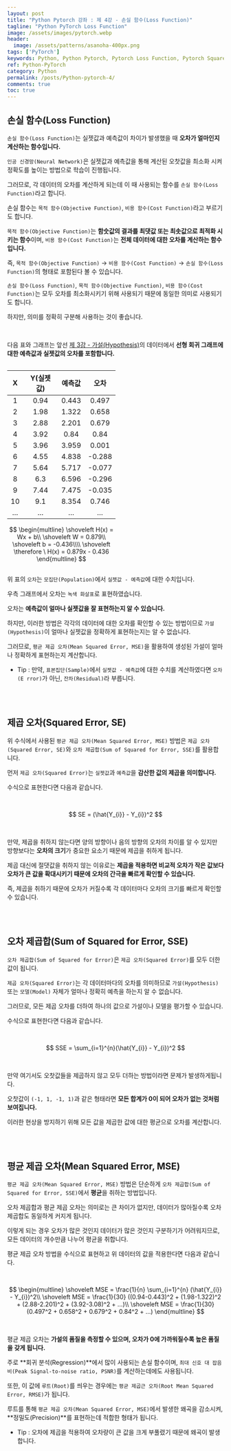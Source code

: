```yaml
---
layout: post
title: "Python Pytorch 강좌 : 제 4강 - 손실 함수(Loss Function)"
tagline: "Python PyTorch Loss Function"
image: /assets/images/pytorch.webp
header:
  image: /assets/patterns/asanoha-400px.png
tags: ['PyTorch']
keywords: Python, Python Pytorch, Pytorch Loss Function, Pytorch Squared Error, Pytorch Sum of Squared for Error, Pytorch Mean Squared Error
ref: Python-PyTorch
category: Python
permalink: /posts/Python-pytorch-4/
comments: true
toc: true
---
```


## 손실 함수(Loss Function)

`손실 함수(Loss Function)`는 실젯값과 예측값이 차이가 발생했을 때 **오차가 얼마인지 계산하는 함수입니다.**

`인공 신경망(Neural Network)`은 실젯값과 예측값을 통해 계산된 오찻값을 최소화 시켜 정확도를 높이는 방법으로 학습이 진행됩니다.

그러므로, 각 데이터의 오차를 계산하게 되는데 이 때 사용되는 함수를 `손실 함수(Loss Function)`라고 합니다.

손실 함수는 `목적 함수(Objective Function)`, `비용 함수(Cost Function)`라고 부르기도 합니다.

`목적 함수(Objective Function)`는 **함숫값의 결과를 최댓값 또는 최솟값으로 최적화 시키는 함수**이며, `비용 함수(Cost Function)`는 **전체 데이터에 대한 오차를 계산하는 함수입니다.**

즉, `목적 함수(Objective Function)` → `비용 함수(Cost Function)` → `손실 함수(Loss Function)`의 형태로 포함된다 볼 수 있습니다.

`손실 함수(Loss Function)`, `목적 함수(Objective Function)`, `비용 함수(Cost Function)`는 모두 오차를 최소화시키기 위해 사용되기 때문에 동일한 의미로 사용되기도 합니다.

하지만, 의미를 정확히 구분해 사용하는 것이 좋습니다.

<br>

다음 표와 그래프는 앞선 [제 3강 - 가설(Hypothesis)][3강]의 데이터에서 **선형 회귀 그래프에 대한 예측값과 실젯값의 오차를 포함합니다.**

<div style="display: flex;">
<div style="width: 50%;">
<table>
  <thead>
    <tr>
      <th style="text-align: center">X</th>
      <th style="text-align: center">Y(실젯값)</th>
      <th style="text-align: center">예측값</th>
      <th style="text-align: center">오차</th>
    </tr>
  </thead>
  <tbody>
    <tr>
      <td style="text-align: center">1</td>
      <td style="text-align: center">0.94</td>
      <td style="text-align: center">0.443</td>
      <td style="text-align: center">0.497</td>
    </tr>
    <tr>
      <td style="text-align: center">2</td>
      <td style="text-align: center">1.98</td>
      <td style="text-align: center">1.322</td>
      <td style="text-align: center">0.658</td>
    </tr>
    <tr>
      <td style="text-align: center">3</td>
      <td style="text-align: center">2.88</td>
      <td style="text-align: center">2.201</td>
      <td style="text-align: center">0.679</td>
    </tr>
    <tr>
      <td style="text-align: center">4</td>
      <td style="text-align: center">3.92</td>
      <td style="text-align: center">0.84</td>
      <td style="text-align: center">0.84</td>
    </tr>
    <tr>
      <td style="text-align: center">5</td>
      <td style="text-align: center">3.96</td>
      <td style="text-align: center">3.959</td>
      <td style="text-align: center">0.001</td>
    </tr>
    <tr>
      <td style="text-align: center">6</td>
      <td style="text-align: center">4.55</td>
      <td style="text-align: center">4.838</td>
      <td style="text-align: center">-0.288</td>
    </tr>
    <tr>
      <td style="text-align: center">7</td>
      <td style="text-align: center">5.64</td>
      <td style="text-align: center">5.717</td>
      <td style="text-align: center">-0.077</td>
    </tr>
    <tr>
      <td style="text-align: center">8</td>
      <td style="text-align: center">6.3</td>
      <td style="text-align: center">6.596</td>
      <td style="text-align: center">-0.296</td>
    </tr>
    <tr>
      <td style="text-align: center">9</td>
      <td style="text-align: center">7.44</td>
      <td style="text-align: center">7.475</td>
      <td style="text-align: center">-0.035</td>
    </tr>
    <tr>
      <td style="text-align: center">10</td>
      <td style="text-align: center">9.1</td>
      <td style="text-align: center">8.354</td>
      <td style="text-align: center">0.746</td>
    </tr>
    <tr>
      <td style="text-align: center">…</td>
      <td style="text-align: center">…</td>
      <td style="text-align: center">…</td>
      <td style="text-align: center">…</td>
    </tr>
  </tbody>
</table>

$$
\begin{multline}
\shoveleft H(x) = Wx + b\\
\shoveleft W = 0.879\\
\shoveleft b = -0.436\\\\
\shoveleft \therefore \ H(x) = 0.879x - 0.436
\end{multline}
$$

</div>
<div>
<img data-src="{{ site.images }}/assets/posts/Python/PyTorch/lecture-4/1.webp" class="lazyload" width="100%" height="100%"/>
</div>
</div>

위 표의 `오차`는 `모집단(Population)`에서 `실젯값 - 예측값`에 대한 수치입니다.

우측 그래프에서 오차는 `녹색 화살표`로 표현하였습니다.

오차는 **예측값이 얼마나 실젯값을 잘 표현하는지 알 수 있습니다.**

하지만, 이러한 방법은 각각의 데이터에 대한 오차를 확인할 수 있는 방법이므로 `가설(Hypothesis)`이 얼마나 실젯값을 정확하게 표현하는지는 알 수 없습니다.

그러므로, `평균 제곱 오차(Mean Squared Error, MSE)`을 활용하여 생성된 가설이 얼마나 정확하게 표현하는지 계산합니다.

- Tip : 만약, `표본집단(Sample)`에서 `실젯값 - 예측값`에 대한 수치를 계산하였다면 `오차(E rror)`가 아닌, `잔차(Residual)`라 부릅니다.

<br>
<br>

## 제곱 오차(Squared Error, SE)

위 수식에서 사용된 `평균 제곱 오차(Mean Squared Error, MSE)` 방법은 `제곱 오차(Squared Error, SE)`와 `오차 제곱합(Sum of Squared for Error, SSE)`를 활용합니다.

먼저 `제곱 오차(Squared Error)`는 `실젯값`과 `예측값`을 **감산한 값의 제곱을 의미합니다.**

수식으로 표현한다면 다음과 같습니다.

<br>

$$ SE = (\hat{Y_{i}} - Y_{i})^2 $$

<br>

만약, 제곱을 취하지 않는다면 양의 방향이나 음의 방향의 오차의 차이를 알 수 있지만 방향보다는 **오차의 크기**가 중요한 요소기 때문에 제곱을 취하게 됩니다.

제곱 대신에 절댓값을 취하지 않는 이유로는 **제곱을 적용하면 비교적 오차가 작은 값보다 오차가 큰 값을 확대시키기 때문에 오차의 간극을 빠르게 확인할 수 있습니다.**

즉, 제곱을 취하기 때문에 오차가 커질수록 각 데이터마다 오차의 크기를 빠르게 확인할 수 있습니다.

<br>
<br>

## 오차 제곱합(Sum of Squared for Error, SSE)

`오차 제곱합(Sum of Squared for Error)`은 `제곱 오차(Squared Error)`를 모두 더한 값이 됩니다.

`제곱 오차(Squared Error)`는 각 데이터마다의 오차를 의미하므로 `가설(Hypothesis)` 또는 `모델(Model)` 자체가 얼마나 정확히 예측을 하는지 알 수 없습니다.

그러므로, 모든 제곱 오차를 더하여 하나의 값으로 가설이나 모델을 평가할 수 있습니다.

수식으로 표현한다면 다음과 같습니다.

<br>

$$ SSE = \sum_{i=1}^{n}(\hat{Y_{i}} - Y_{i})^2 $$

<br>

만약 여기서도 오찻값들을 제곱하지 않고 모두 더하는 방법이라면 문제가 발생하게됩니다.

오찻값이 `(-1, 1, -1, 1)`과 같은 형태라면 **모든 합계가 0이 되어 오차가 없는 것처럼 보여집니다.**

이러한 현상을 방지하기 위해 모든 값을 제곱한 값에 대한 평균으로 오차를 계산합니다.

<br>
<br>

## 평균 제곱 오차(Mean Squared Error, MSE)

`평균 제곱 오차(Mean Squared Error, MSE)` 방법은 단순하게 `오차 제곱합(Sum of Squared for Error, SSE)`에서 **평균**을 취하는 방법입니다.

오차 제곱합과 평균 제곱 오차는 의미로는 큰 차이가 없지만, 데이터가 많아질수록 오차 제곱합도 동일하게 커지게 됩니다.

이렇게 되는 경우 오차가 많은 것인지 데이터가 많은 것인지 구분하기가 어려워지므로, 모든 데이터의 개수만큼 나누어 평균을 취합니다.

평균 제곱 오차 방법을 수식으로 표현하고 위 데이터의 값을 적용한다면 다음과 같습니다.

<br>

$$
\begin{multline}
\shoveleft MSE = \frac{1}{n} \sum_{i=1}^{n} (\hat{Y_{i}} - Y_{i})^2\\
\shoveleft MSE = \frac{1}{30} ((0.94-0.443)^2 + (1.98-1.322)^2 + (2.88-2.201)^2 + (3.92-3.08)^2 + ...)\\
\shoveleft MSE = \frac{1}{30} (0.497^2 + 0.658^2 + 0.679^2 + 0.84^2 + ...)
\end{multline}
$$

<br>

평균 제곱 오차는 **가설의 품질을 측정할 수 있으며, 오차가 0에 가까워질수록 높은 품질을 갖게 됩니다.**

주로 **회귀 분석(Regression)**에서 많이 사용되는 손실 함수이며, `최대 신호 대 잡음비(Peak Signal-to-noise ratio, PSNR)`를 계산하는데에도 사용됩니다.

또한, 이 값에 `루트(Root)`를 씌우는 경우에는 `평균 제곱근 오차(Root Mean Squared Error, RMSE)`가 됩니다.

루트를 통해 `평균 제곱 오차(Mean Squared Error, MSE)`에서 발생한 왜곡을 감소시켜, **정밀도(Precision)**를 표현하는데 적합한 형태가 됩니다.

- Tip : 오차에 제곱을 적용하여 오차량이 큰 값을 크게 부풀렸기 때문에 왜곡이 발생합니다. 


[3강]: https://076923.github.io/posts/Python-pytorch-3/

